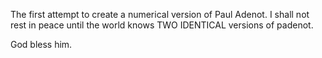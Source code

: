 The first attempt to create a numerical version of Paul Adenot.
I shall not rest in peace until the world knows TWO IDENTICAL versions of padenot.

God bless him.